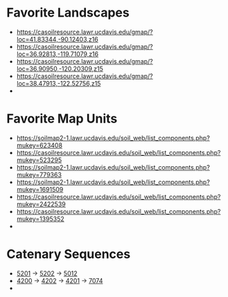 # Favorite Landscapes

 * https://casoilresource.lawr.ucdavis.edu/gmap/?loc=41.83344,-90.12403,z16
 * https://casoilresource.lawr.ucdavis.edu/gmap/?loc=36.92813,-119.71079,z16
 * https://casoilresource.lawr.ucdavis.edu/gmap/?loc=36.90950,-120.20309,z15
 * https://casoilresource.lawr.ucdavis.edu/gmap/?loc=38.47913,-122.52756,z15
 * 


# Favorite Map Units

  * https://soilmap2-1.lawr.ucdavis.edu/soil_web/list_components.php?mukey=623408
  * https://casoilresource.lawr.ucdavis.edu/soil_web/list_components.php?mukey=523295
  * https://soilmap2-1.lawr.ucdavis.edu/soil_web/list_components.php?mukey=779363
  * https://soilmap2-1.lawr.ucdavis.edu/soil_web/list_components.php?mukey=1691509
  * https://casoilresource.lawr.ucdavis.edu/soil_web/list_components.php?mukey=2422539
  * https://casoilresource.lawr.ucdavis.edu/soil_web/list_components.php?mukey=1395352
  * 



# Catenary Sequences

  * [5201](https://casoilresource.lawr.ucdavis.edu/gmap/?loc=38.19944,-120.83914,z15) → [5202](https://casoilresource.lawr.ucdavis.edu/gmap/?loc=38.19897,-120.83656,z15) → [5012](https://casoilresource.lawr.ucdavis.edu/gmap/?loc=38.19779,-120.83322,z15)
  * [4200](https://casoilresource.lawr.ucdavis.edu/gmap/?loc=38.23393,-120.78240,z16) → [4202](https://casoilresource.lawr.ucdavis.edu/gmap/?loc=38.23267,-120.78077,z16) → [4201](https://casoilresource.lawr.ucdavis.edu/gmap/?loc=38.23137,-120.77893,z16) → [7074](https://casoilresource.lawr.ucdavis.edu/gmap/?loc=38.22952,-120.77610,z16)
  * 
